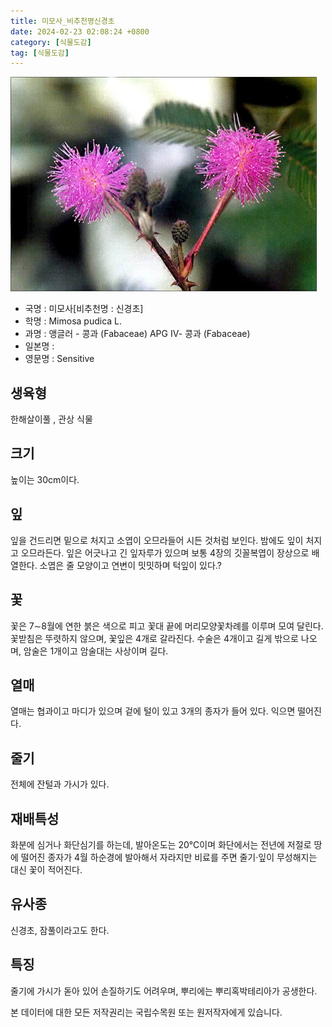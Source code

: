 ```yaml
---
title: 미모사_비추천명신경초
date: 2024-02-23 02:08:24 +0800
category: [식물도감]
tag: [식물도감]
---
```




![미모사[비추천명 : 신경초]](/assets/img/fileUpload/plants/basic/Leguminosae/Mimosa/24550/2_th2.JPG)
- 국명 : 미모사[비추천명 : 신경초]
- 학명 : Mimosa pudica L.
- 과명 : 앵글러 - 콩과 (Fabaceae) APG Ⅳ- 콩과 (Fabaceae)
- 일본명 : 
- 영문명 : Sensitive


## 생육형
한해살이풀 , 관상 식물
## 크기
높이는 30cm이다.
## 잎
잎을 건드리면 밑으로 처지고 소엽이 오므라들어 시든 것처럼 보인다. 밤에도 잎이 처지고 오므라든다. 잎은 어긋나고 긴 잎자루가 있으며 보통 4장의 깃꼴복엽이 장상으로 배열한다. 소엽은 줄 모양이고 연변이 밋밋하며 턱잎이 있다.?
## 꽃
꽃은 7∼8월에 연한 붉은 색으로 피고 꽃대 끝에 머리모양꽃차례를 이루며 모여 달린다. 꽃받침은 뚜렷하지 않으며, 꽃잎은 4개로 갈라진다. 수술은 4개이고 길게 밖으로 나오며, 암술은 1개이고 암술대는 사상이며 길다.
## 열매
열매는 협과이고 마디가 있으며 겉에 털이 있고 3개의 종자가 들어 있다. 익으면 떨어진다.
## 줄기
전체에 잔털과 가시가 있다.
## 재배특성
화분에 심거나 화단심기를 하는데, 발아온도는 20℃이며 화단에서는 전년에 저절로 땅에 떨어진 종자가 4월 하순경에 발아해서 자라지만 비료를 주면 줄기·잎이 무성해지는 대신 꽃이 적어진다.
## 유사종
신경초, 잠풀이라고도 한다.
## 특징
줄기에 가시가 돋아 있어 손질하기도 어려우며, 뿌리에는 뿌리혹박테리아가 공생한다.






본 데이터에 대한 모든 저작권리는 국립수목원 또는 원저작자에게 있습니다.

